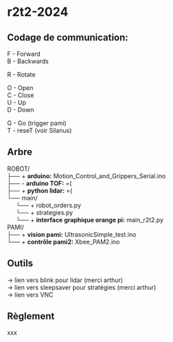 # r2t2-2024

## Codage de communication:
F - Forward  
B - Backwards  

R - Rotate  

O - Open  
C - Close  
U - Up  
D - Down  

G - Go (trigger pami)  
T - reseT (voir Silanus)

## Arbre
ROBOT/  
├── + **arduino:** Motion_Control_and_Grippers_Serial.ino    
├── - **arduino TOF:** =(  
├── + **python lidar:** =(  
└── main/  
$\quad$ └── + robot_orders.py   
$\quad$ └── + strategies.py  
$\quad$ └── + **interface graphique orange pi:** main_r2t2.py    
PAMI/    
├── + **vision pami:** UltrasonicSimple_test.ino  
└── + **contrôle pami2:** Xbee_PAM2.ino  
 
 ## Outils
-> lien vers blink pour lidar (merci arthur)  
-> lien vers sleepsaver pour stratégies (merci arthur)  
-> lien vers VNC

## Règlement
xxx

